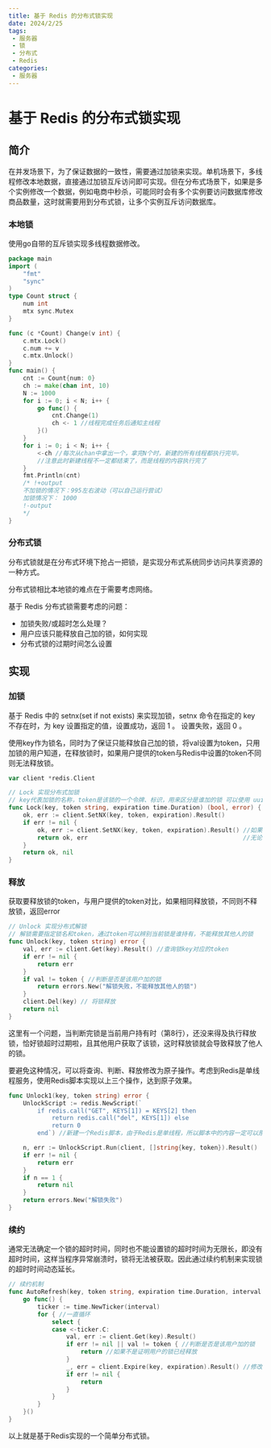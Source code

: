 ```yaml
---
title: 基于 Redis 的分布式锁实现
date: 2024/2/25
tags:
 - 服务器
 - 锁
 - 分布式
 - Redis
categories:
 - 服务器
---
```


# 基于 Redis 的分布式锁实现

## 简介

在并发场景下，为了保证数据的一致性，需要通过加锁来实现。单机场景下，多线程修改本地数据，直接通过加锁互斥访问即可实现。但在分布式场景下，如果是多个实例修改一个数据，例如电商中秒杀，可能同时会有多个实例要访问数据库修改商品数量，这时就需要用到分布式锁，让多个实例互斥访问数据库。

### 本地锁

使用go自带的互斥锁实现多线程数据修改。

```go
package main
import (
	"fmt"
	"sync"
)
type Count struct {
	num int
	mtx sync.Mutex
}

func (c *Count) Change(v int) {
	c.mtx.Lock()
	c.num += v
	c.mtx.Unlock()
}
func main() {
	cnt := Count{num: 0}
	ch := make(chan int, 10)
	N := 1000
	for i := 0; i < N; i++ {
		go func() {
			cnt.Change(1)
			ch <- 1 //线程完成任务后通知主线程
		}()
	}
	for i := 0; i < N; i++ {
		<-ch //每次从chan中拿出一个，拿完N个时，新建的所有线程都执行完毕。
		//注意此时新建线程不一定都结束了，而是线程的内容执行完了
	}
	fmt.Println(cnt)
	/* !+output
	不加锁的情况下：995左右波动（可以自己运行尝试）
	加锁情况下： 1000
	!-output
	*/
}
```

### 分布式锁

分布式锁就是在分布式环境下抢占一把锁，是实现分布式系统同步访问共享资源的一种方式。

分布式锁相比本地锁的难点在于需要考虑网络。

基于 Redis 分布式锁需要考虑的问题：

+   加锁失败/或超时怎么处理？
+   用户应该只能释放自己加的锁，如何实现
+   分布式锁的过期时间怎么设置

## 实现

### 加锁

基于 Redis 中的 setnx(set if not exists) 来实现加锁，setnx 命令在指定的 key 不存在时，为 key 设置指定的值，设置成功，返回 1 。 设置失败，返回 0 。

使用key作为锁名，同时为了保证只能释放自己加的锁，将val设置为token，只用加锁的用户知道，在释放锁时，如果用户提供的token与Redis中设置的token不同则无法释放锁。

```go
var client *redis.Client

// Lock 实现分布式加锁
// key代表加锁的名称，token是该锁的一个令牌、标识，用来区分是谁加的锁 可以使用 uuid / 生成随机字符串等标识
func Lock(key, token string, expiration time.Duration) (bool, error) {
	ok, err := client.SetNX(key, token, expiration).Result()
	if err != nil {
		ok, err := client.SetNX(key, token, expiration).Result() //如果失败再尝试一次
		return ok, err                                           //无论尝试是否成功，直接返回结果
	}
	return ok, nil
}
```

### 释放

获取要释放锁的token，与用户提供的token对比，如果相同释放锁，不同则不释放锁，返回error

```go
// Unlock 实现分布式解锁
// 解锁需要指定锁名和token，通过token可以辨别当前锁是谁持有，不能释放其他人的锁
func Unlock(key, token string) error {
	val, err := client.Get(key).Result() //查询锁key对应的token
	if err != nil {
		return err
	}
	if val != token { //判断是否是该用户加的锁
		return errors.New("解锁失败，不能释放其他人的锁")
	}
	client.Del(key) // 将锁释放
	return nil
}
```

这里有一个问题，当判断完锁是当前用户持有时（第8行），还没来得及执行释放锁，恰好锁超时过期啦，且其他用户获取了该锁，这时释放锁就会导致释放了他人的锁。

要避免这种情况，可以将查询、判断、释放修改为原子操作。考虑到Redis是单线程服务，使用Redis脚本实现以上三个操作，达到原子效果。

```go
func Unlock1(key, token string) error {
	UnlockScript := redis.NewScript(`
		if redis.call("GET", KEYS[1]) = KEYS[2] then
			return redis.call("del", KEYS[1]) else 
			return 0 
		end`) //新建一个Redis脚本，由于Redis是单线程，所以脚本中的内容一定可以原子执行。

	n, err := UnlockScript.Run(client, []string{key, token}).Result()
	if err != nil {
		return err
	}
	if n == 1 {
		return nil
	}
	return errors.New("解锁失败")
}
```

### 续约

通常无法确定一个锁的超时时间，同时也不能设置锁的超时时间为无限长，即没有超时时间，这样当程序异常崩溃时，锁将无法被获取。因此通过续约机制来实现锁的超时时间动态延长。

```go
// 续约机制
func AutoRefresh(key, token string, expiration time.Duration, interval time.Duration) {
	go func() {
		ticker := time.NewTicker(interval)
		for { //一直循环
			select {
			case <-ticker.C:
				val, err := client.Get(key).Result()
				if err != nil || val != token { //判断是否是该用户加的锁
					return //如果不是证明用户的锁已经释放
				}
				_, err = client.Expire(key, expiration).Result() //修改过期时间
				if err != nil {
					return
				}
			}
		}
	}()
}
```

以上就是基于Redis实现的一个简单分布式锁。